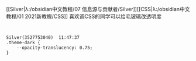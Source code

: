 [[Silver|λ:/obsidian中文教程/07 信息源与贡献者/Silver]][[CSS|λ:/obsidian中文教程/01 2021新教程/CSS]]
喜欢调CSS的同学可以给毛玻璃改透明度
```


Silver(3527753040)  11:47:37
.theme-dark {
    --opacity-translucency: 0.75;
}


```

